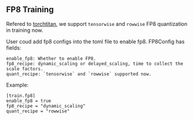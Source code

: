 ## FP8 Training


Refered to [torchtitan](https://github.com/pytorch/torchtitan), we support `tensorwise` and `rowwise` FP8 quantization in training now.

User coud add fp8 configs into the toml file to enable fp8. FP8Config has fields:


```
enable_fp8: Whether to enable FP8.
fp8_recipe: dynamic_scaling or delayed_scaling, time to collect the scale factors.
quant_recipe: `tensorwise` and `rowwise` supported now.
```

Example:
```
[train.fp8]
enable_fp8 = true
fp8_recipe = "dynamic_scaling"
quant_recipe = "rowwise"
```

